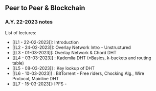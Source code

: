## Peer to Peer & Blockchain
### A.Y. 22-2023 notes

List of lectures:
- [[L1 - 22-02-2023]]: Introduction
- [[L2 - 24-02-2023]]: Overlay Network Intro - Unstructured 
- [[L3 - 01-03-2023]]: Overlay Network & Chord DHT
-  [[L4 - 03-03-2023]] : Kademlia DHT (*Basics, k-buckets and routing table)
- [[L5 - 08-03-2023]] : Key lookup of DHT
- [[L6 - 10-03-2023]] : BitTorrent - Free riders, Chocking Alg., Wire Protocol, Mainline DHT
- [[L7 - 15-03-2023]]: IPFS - 